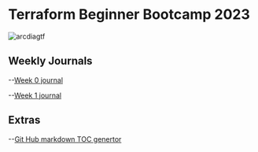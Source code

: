 # Terraform Beginner Bootcamp 2023

![arcdiagtf](https://github.com/ragerumal/terraform-beginner-bootcamp-2023/assets/126337647/e7214cbc-c503-42b1-ac21-31e6d5c762a4)

## Weekly Journals
--[Week 0 journal](/journal/week0.md)

--[Week 1 journal](/journal/week1.md)


## Extras
--[Git Hub markdown TOC genertor](https://ecotrust-canada.github.io/markdown-toc/)
